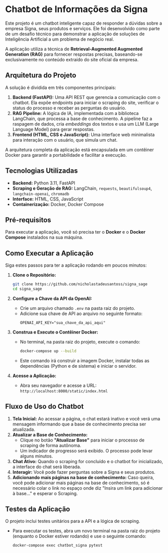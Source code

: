 # Chatbot de Informações da Signa

Este projeto é um chatbot inteligente capaz de responder a dúvidas sobre a empresa Signa, seus produtos e serviços. Ele foi desenvolvido como parte de um desafio técnico para demonstrar a aplicação de soluções de Inteligência Artificial a um problema de negócio real.

A aplicação utiliza a técnica de **Retrieval-Augmented Augmented Generation (RAG)** para fornecer respostas precisas, baseando-se exclusivamente no conteúdo extraído do site oficial da empresa.

## Arquitetura do Projeto

A solução é dividida em três componentes principais:

1.  **Backend (FastAPI):** Uma API REST que gerencia a comunicação com o chatbot. Ela expõe endpoints para iniciar o scraping do site, verificar o status do processo e receber as perguntas do usuário.
2.  **RAG Pipeline:** A lógica de IA, implementada com a biblioteca LangChain, que processa a base de conhecimento. A pipeline faz a raspagem de dados, cria *embeddings* dos textos e usa um LLM (Large Language Model) para gerar respostas.
3.  **Frontend (HTML, CSS e JavaScript):** Uma interface web minimalista para interação com o usuário, que simula um chat.

A arquitetura completa da aplicação está encapsulada em um contêiner Docker para garantir a portabilidade e facilitar a execução.

## Tecnologias Utilizadas

* **Backend:** Python 3.11, FastAPI
* **Scraping e Geração de RAG:** LangChain, `requests`, `beautifulsoup4`, `langchain-openai`, `chromadb`
* **Interface:** HTML, CSS, JavaScript
* **Containerização:** Docker, Docker Compose

## Pré-requisitos

Para executar a aplicação, você só precisa ter o **Docker** e o **Docker Compose** instalados na sua máquina.

## Como Executar a Aplicação

Siga estes passos para ter a aplicação rodando em poucos minutos:

1.  **Clone o Repositório:**
    ```bash
    git clone https://github.com/nicholastadeusantoss/signa_sage
    cd signa_sage
    ```

2.  **Configure a Chave da API da OpenAI:**
    * Crie um arquivo chamado `.env` na pasta raiz do projeto.
    * Adicione sua chave de API ao arquivo no seguinte formato:
        ```env
        OPENAI_API_KEY="sua_chave_da_api_aqui"
        ```

3.  **Construa e Execute o Contêiner Docker:**
    * No terminal, na pasta raiz do projeto, execute o comando:
        ```bash
        docker-compose up --build
        ```
    * Este comando irá construir a imagem Docker, instalar todas as dependências (Python e de sistema) e iniciar o servidor.

4.  **Acesse a Aplicação:**
    * Abra seu navegador e acesse a URL:
        `http://localhost:8000/static/index.html`

## Fluxo de Uso do Chatbot

1.  **Tela Inicial:** Ao acessar a página, o chat estará inativo e você verá uma mensagem informando que a base de conhecimento precisa ser atualizada.
2.  **Atualizar a Base de Conhecimento:**
    * Clique no botão **"Atualizar Base"** para iniciar o processo de scraping de forma autônoma.
    * Um indicador de progresso será exibido. O processo pode levar alguns minutos.
3.  **Chat Ativo:** Quando o scraping for concluído e o chatbot for inicializado, a interface do chat será liberada.
4.  **Interagir:** Você pode fazer perguntas sobre a Signa e seus produtos.
5. **Adicionando mais páginas na base de conhecimento:** Caso queira, você pode adicionar mais páginas na base de conhecimento, só é necessário colar o link no espaço onde diz "Insira um link para adicionar à base..." e esperar o Scraping.

## Testes da Aplicação

O projeto inclui testes unitários para a API e a lógica de scraping.

* Para executar os testes, abra um novo terminal na pasta raiz do projeto (enquanto o Docker estiver rodando) e use o seguinte comando:
    ```bash
    docker-compose exec chatbot_signa pytest
    ```